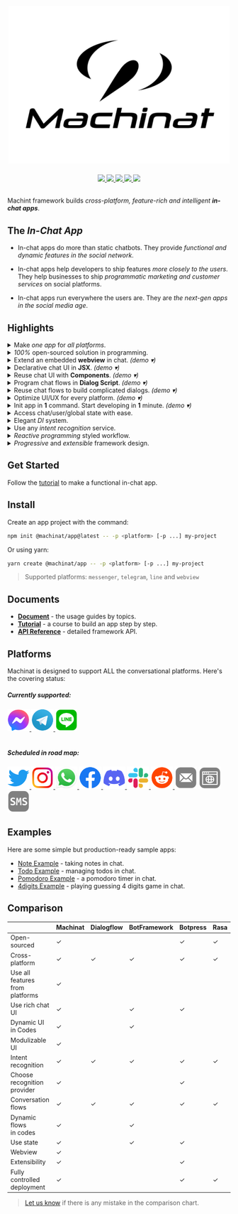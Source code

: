 <h1 align="center">
  <img width="500" src="media/logo.svg" alt="Machinat" />
  <br/>
</h1>

<div align="center">
  <a href="#platforms">
    <img src="https://img.shields.io/badge/platforms-3-red?style=for-the-badge" />
  </a>
  <a href="https://machinat.testspace.com/projects/66804/spaces">
    <img src="https://img.shields.io/testspace/tests/machinat/machinat:machinat/master?compact_message&style=for-the-badge" />
  </a>
  <a href="https://www.npmjs.com/package/@machinat">
    <img src="https://img.shields.io/npm/v/@machinat/core?style=for-the-badge&color=blue" />
  </a>
  <a href="https://github.com/machinat/machinat/blob/master/LICENSE">
    <img src="https://img.shields.io/npm/l/@machinat/core?style=for-the-badge" />
  </a>
  <a href="https://twiier.com/machinatjs">
    <img src="https://img.shields.io/badge/-machinatjs-555?logo=twitter&style=for-the-badge" />
  </a>
</div>
<br />

Machint framework builds _cross-platform, feature-rich and intelligent **in-chat apps**_.

## The _In-Chat App_

- In-chat apps do more than static chatbots. They provide _functional and dynamic features in the social network_.

- In-chat apps help developers to ship features _more closely to the users_. They help businesses to ship _programmatic marketing and customer services_ on social platforms.

- In-chat apps run everywhere the users are. They are _the next-gen apps in the social media age_.

## Highlights

<details>
  <summary>Make <i>one app</i> for <i>all platforms</i>.</summary>
</details>

<details>
  <summary><i>100%</i> open-sourced solution in programming.</summary>
</details>

<details>
  <summary>Extend an embedded <b>webview</b> in chat. <i>(demo ▾)</i></summary>
  <img height="480" src="./website/static/img/webview.webp" />
</details>

<details>
  <summary>Declarative chat UI in <b>JSX</b>. <i>(demo ▾)</i></summary>
  <img height="480" src="./website/static/img/expression-view.webp" />
</details>

<details>
  <summary>Reuse chat UI with <b>Components</b>. <i>(demo ▾)</i></summary>
  <img height="480" src="./website/static/img/component.webp" />
</details>

<details>
  <summary>Program chat flows in <b>Dialog Script</b>. <i>(demo ▾)</i></summary>
  <img height="480" src="./website/static/img/script.webp" />
</details>

<details>
  <summary>Reuse chat flows to build complicated dialogs. <i>(demo ▾)</i></summary>
  <img height="480" src="./website/static/img/subscript.webp" />
</details>

<details>
  <summary>Optimize UI/UX for every platform. <i>(demo ▾)</i></summary>
  <img height="480" src="./website/static/img/cross-platform.webp" />
</details>

<details>
  <summary>Init app in <b>1</b> command. Start developing in <b>1</b> minute. <i>(demo ▾)</i></summary>
  <img height="480" src="./website/static/img/start-dev.webp" />
</details>

<details>
  <summary>Access chat/user/global state with ease.</summary>
</details>

<details>
  <summary>Elegant <i>DI</i> system.</summary>
</details>

<details>
  <summary>Use any <i>intent recognition</i> service.</summary>
</details>

<details>
  <summary><i>Reactive programming</i> styled workflow.</summary>
</details>

<details>
  <summary><i>Progressive</i> and <i>extensible</i> framework design.</summary>
</details>

## Get Started

Follow the [tutorial](https://machinat.com/docs/learn/)
to make a functional in-chat app.

## Install

Create an app project with the command:

```bash
npm init @machinat/app@latest -- -p <platform> [-p ...] my-project
```

Or using yarn:

```bash
yarn create @machinat/app -- -p <platform> [-p ...] my-project
```

> Supported platforms: `messenger`, `telegram`, `line` and `webview`

## Documents

- [**Document**](https://machinat.com/docs/) - the usage guides by topics.
- [**Tutorial**](https://machinat.com/docs/learn/) - a course to build an app step by step.
- [**API Reference**](https://machinat.com/api/) - detailed framework API.

## Platforms

Machinat is designed to support ALL the conversational platforms. Here's the covering status:

##### Currently supported:
<div>
  <a href="https://messenger.com">
    <img width="50px" src="./website/static/img/icon/messenger.png" />
  </a>
  <a href="https://telegram.org">
    <img width="50px" src="./website/static/img/icon/telegram.png" />
  </a>
  <a href="https://line.me">
    <img width="50px" src="./website/static/img/icon/line.png" />
  </a>
</div>
<br/>

##### Scheduled in road map:
<div>
  <a href="https://twitter.com">
    <img width="50px" src="./website/static/img/icon/twitter.png" />
  </a>
  <a href="https://instagram.com">
    <img width="50px" src="./website/static/img/icon/instagram.png" />
  </a>
  <a href="https://whatsapp.com">
    <img width="50px" src="./website/static/img/icon/whatsapp.png" />
  </a>
  <a href="https://facebook.com">
    <img width="50px" src="./website/static/img/icon/facebook.png" />
  </a>
  <a href="https://discord.com">
    <img width="50px" src="./website/static/img/icon/discord.png" />
  </a>
  <a href="https://slack.com">
    <img width="50px" src="./website/static/img/icon/slack.png" />
  </a>
  <a href="https://reddit.com">
    <img width="50px" src="./website/static/img/icon/reddit.png" />
  </a>
  <img width="50px" src="./website/static/img/icon/email.png" />
  <img width="50px" src="./website/static/img/icon/browser.png" />
  <img width="50px" src="./website/static/img/icon/sms.png" />
</div>

## Examples

Here are some simple but production-ready sample apps:

- [Note Example](https://github.com/machinat/note-example) - taking notes in chat.
- [Todo Example](https://github.com/machinat/todo-example) - managing todos in chat.
- [Pomodoro Example](https://github.com/machinat/pomodoro-example) - a pomodoro timer in chat.
- [4digits Example](https://github.com/machinat/4digits-example) - playing guessing 4 digits game in chat.

## Comparison

|   | Machinat | Dialogflow | BotFramework | Botpress | Rasa |
|---|---|---|---|---|---|
| Open-sourced | ✓ |   |   | ✓ | ✓ |
| Cross-platform | ✓ | ✓ | ✓ | ✓ | ✓ |
| Use all features<br/>from platforms | ✓ |   |   |   |   |
| Use rich chat UI | ✓ |   | ✓ | ✓ |   |
| Dynamic UI<br/>in Codes | ✓ |   | ✓ |   |   |
| Modulizable UI | ✓ |   |   |   |   |
| Intent recognition | ✓ | ✓ | ✓ | ✓ | ✓ |
| Choose recognition<br/>provider | ✓ |   |   | ✓ |   |
| Conversation flows | ✓ | ✓ | ✓ | ✓ | ✓ |
| Dynamic flows<br/>in codes | ✓ |   | ✓ |   |   |
| Use state | ✓ |   | ✓ | ✓ |   |
| Webview | ✓ |   |   |   |   |
| Extensibility | ✓ |   |   | ✓ |   |
| Fully controlled<br/>deployment | ✓ |   |   | ✓ | ✓ |

> [Let us know](https://github.com/machinat/machinat/issues/new)
> if there is any mistake in the comparison chart.
